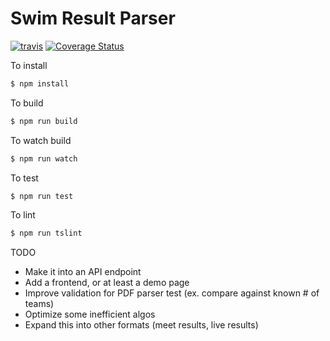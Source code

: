 # Swim Result Parser

[![travis](https://travis-ci.org/myh999/swim-result-parser.svg?branch=main)](https://travis-ci.org/myh999/swim-result-parser?branch=master)
[![Coverage Status](https://coveralls.io/repos/github/myh999/swim-result-parser/badge.svg?branch=main)](https://coveralls.io/github/myh999/swim-result-parser?branch=main)

To install
```bash
$ npm install
```

To build
```bash
$ npm run build
```

To watch build
```bash
$ npm run watch
```

To test
```bash
$ npm run test
```

To lint
```bash
$ npm run tslint
```

TODO
* Make it into an API endpoint
* Add a frontend, or at least a demo page
* Improve validation for PDF parser test (ex. compare against known # of teams)
* Optimize some inefficient algos
* Expand this into other formats (meet results, live results)
